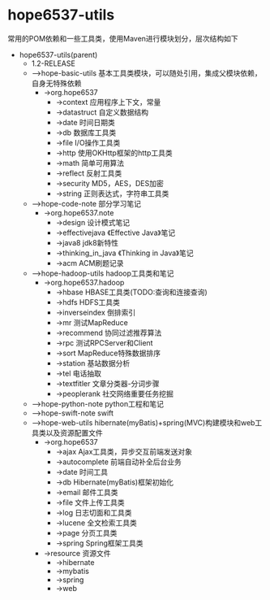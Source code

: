 hope6537-utils
==============
常用的POM依赖和一些工具类，使用Maven进行模块划分，层次结构如下<br/>

* hope6537-utils(parent)<br/>
    * 1.2-RELEASE<br/>
    * —>hope-basic-utils 基本工具类模块，可以随处引用，集成父模块依赖，自身无特殊依赖<br/>
        * ->org.hope6537<br/>
            * ->context 应用程序上下文，常量<br/>
            * ->datastruct 自定义数据结构<br/>
            * ->date 时间日期类<br/>
            * ->db 数据库工具类<br/>
            * ->file I/O操作工具类<br/>
            * ->http 使用OKHttp框架的http工具类<br/>
            * ->math 简单可用算法<br/>
            * ->reflect 反射工具类<br/>
            * ->security MD5，AES，DES加密<br/>
            * ->string 正则表达式，字符串工具类<br/>
    * —>hope-code-note 部分学习笔记<br/>
        * ->org.hope6537.note<br/>
            * ->design 设计模式笔记<br/>
            * ->effectivejava 《Effective Java》笔记<br/>
            * ->java8 jdk8新特性<br/>
            * ->thinking_in_java 《Thinking in Java》笔记<br/>
            * ->acm ACM刷题记录<br/>
    * —>hope-hadoop-utils hadoop工具类和笔记<br/>
        * ->org.hope6537.hadoop<br/>
            * ->hbase HBASE工具类(TODO:查询和连接查询)<br/>
            * ->hdfs HDFS工具类<br/>
            * ->inverseindex 倒排索引<br/>
            * ->mr 测试MapReduce<br/>
            * ->recommend 协同过滤推荐算法<br/>
            * ->rpc 测试RPCServer和Client<br/>
            * ->sort MapReduce特殊数据排序<br/>
            * ->station 基站数据分析<br/>
            * ->tel 电话抽取<br/>
            * ->textfitler 文章分类器-分词步骤<br/>
            * ->peoplerank 社交网络重要任务挖掘<br/>
    * —>hope-python-note python工程和笔记<br/>
    * —>hope-swift-note swift<br/>
    * —>hope-web-utils hibernate(myBatis)+spring(MVC)构建模块和web工具类以及资源配置文件<br/>
        * ->org.hope6537<br/>
            * ->ajax Ajax工具类，异步交互前端发送对象<br/>
            * ->autocomplete 前端自动补全后台业务<br/>
            * ->date 时间工具<br/>
            * ->db Hibernate(myBatis)框架初始化<br/>
            * ->email 邮件工具类<br/>
            * ->file 文件上传工具类<br/>
            * ->log 日志切面和工具类<br/>
            * ->lucene 全文检索工具类<br/>
            * ->page 分页工具类<br/>
            * ->spring Spring框架工具类<br/>
        * ->resource 资源文件<br/>
            * ->hibernate<br/>
            * ->mybatis<br/>
            * ->spring<br/>
            * ->web<br/>


